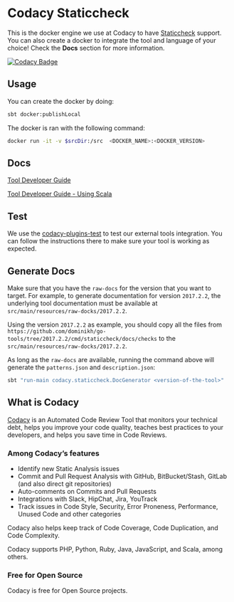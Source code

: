 # Codacy Staticcheck

This is the docker engine we use at Codacy to have [Staticcheck](https://github.com/dominikh/go-tools/tree/master/cmd/staticcheck) support.
You can also create a docker to integrate the tool and language of your choice!
Check the **Docs** section for more information.

[![Codacy Badge](https://api.codacy.com/project/badge/Grade/a4ec667e01894a4890d561968428c828)](https://www.codacy.com/app/Codacy/codacy-staticcheck?utm_source=github.com&amp;utm_medium=referral&amp;utm_content=codacy/codacy-staticcheck&amp;utm_campaign=Badge_Grade)

## Usage

You can create the docker by doing:

```bash
sbt docker:publishLocal
```

The docker is ran with the following command:

```bash
docker run -it -v $srcDir:/src  <DOCKER_NAME>:<DOCKER_VERSION>
```

## Docs

[Tool Developer Guide](https://support.codacy.com/hc/en-us/articles/207994725-Tool-Developer-Guide)

[Tool Developer Guide - Using Scala](https://support.codacy.com/hc/en-us/articles/207280379-Tool-Developer-Guide-Using-Scala)

## Test

We use the [codacy-plugins-test](https://github.com/codacy/codacy-plugins-test) to test our external tools integration.
You can follow the instructions there to make sure your tool is working as expected.

## Generate Docs

Make sure that you have the ```raw-docs``` for the version that you want to target.
For example, to generate documentation for version ```2017.2.2```, the underlying tool documentation must be available at ```src/main/resources/raw-docks/2017.2.2```.

Using the version ```2017.2.2``` as example, you should copy all the files
from ```https://github.com/dominikh/go-tools/tree/2017.2.2/cmd/staticcheck/docs/checks```
to the ```src/main/resources/raw-docks/2017.2.2```.

As long as the ```raw-docs``` are available, running the command above will generate the ```patterns.json``` and ```description.json```:

```sh
sbt "run-main codacy.staticcheck.DocGenerator <version-of-the-tool>"
```

## What is Codacy

[Codacy](https://www.codacy.com/) is an Automated Code Review Tool that monitors your technical debt, helps you improve your code quality, teaches best practices to your developers, and helps you save time in Code Reviews.

### Among Codacy’s features

- Identify new Static Analysis issues
- Commit and Pull Request Analysis with GitHub, BitBucket/Stash, GitLab (and also direct git repositories)
- Auto-comments on Commits and Pull Requests
- Integrations with Slack, HipChat, Jira, YouTrack
- Track issues in Code Style, Security, Error Proneness, Performance, Unused Code and other categories

Codacy also helps keep track of Code Coverage, Code Duplication, and Code Complexity.

Codacy supports PHP, Python, Ruby, Java, JavaScript, and Scala, among others.

### Free for Open Source

Codacy is free for Open Source projects.

